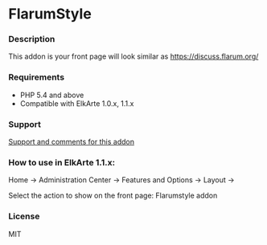 # FlarumStyle

### Description
This addon is your front page will look similar as https://discuss.flarum.org/

### Requirements
  - PHP 5.4 and above
  - Compatible with ElkArte 1.0.x, 1.1.x

### Support
[Support and comments for this addon](http://www.elkarte.net/community/index.php?topic=4010.0)

### How to use in ElkArte 1.1.x:
Home -> Administration Center -> Features and Options -> Layout ->

Select the action to show on the front page: Flarumstyle addon

### License
MIT